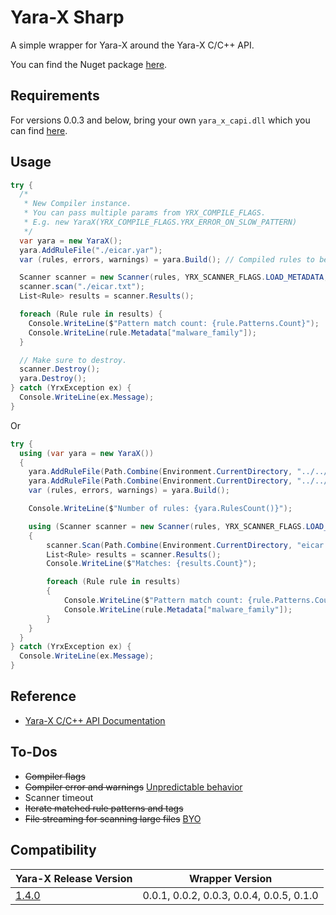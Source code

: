 # Yara-X Sharp
A simple wrapper for Yara-X around the Yara-X C/C++ API.

You can find the Nuget package [here](https://www.nuget.org/packages/YaraXSharp).

## Requirements
For versions 0.0.3 and below, bring your own `yara_x_capi.dll` which you can find [here](https://github.com/VirusTotal/yara-x/releases).

## Usage
```csharp
try {
  /*
   * New Compiler instance.
   * You can pass multiple params from YRX_COMPILE_FLAGS.
   * E.g. new YaraX(YRX_COMPILE_FLAGS.YRX_ERROR_ON_SLOW_PATTERN)
   */
  var yara = new YaraX();
  yara.AddRuleFile("./eicar.yar");
  var (rules, errors, warnings) = yara.Build(); // Compiled rules to be used in Scanner.

  Scanner scanner = new Scanner(rules, YRX_SCANNER_FLAGS.LOAD_METADATA, YRX_SCANNER_FLAGS.LOAD_PATTERNS);
  scanner.scan("./eicar.txt");
  List<Rule> results = scanner.Results();

  foreach (Rule rule in results) {
    Console.WriteLine($"Pattern match count: {rule.Patterns.Count}");
    Console.WriteLine(rule.Metadata["malware_family"]);
  }

  // Make sure to destroy.
  scanner.Destroy();
  yara.Destroy();
} catch (YrxException ex) {
  Console.WriteLine(ex.Message);
}
```

Or 

```csharp
try {
  using (var yara = new YaraX())
  {
    yara.AddRuleFile(Path.Combine(Environment.CurrentDirectory, "../../../", "eicar.yar"));
    yara.AddRuleFile(Path.Combine(Environment.CurrentDirectory, "../../../", "eitwo.yar"));
    var (rules, errors, warnings) = yara.Build();

    Console.WriteLine($"Number of rules: {yara.RulesCount()}");

    using (Scanner scanner = new Scanner(rules, YRX_SCANNER_FLAGS.LOAD_METADATA, YRX_SCANNER_FLAGS.LOAD_PATTERNS))
    {
        scanner.Scan(Path.Combine(Environment.CurrentDirectory, "eicar.txt"));
        List<Rule> results = scanner.Results();
        Console.WriteLine($"Matches: {results.Count}");

        foreach (Rule rule in results)
        {
            Console.WriteLine($"Pattern match count: {rule.Patterns.Count}");
            Console.WriteLine(rule.Metadata["malware_family"]);
        }
    }
  }
} catch (YrxException ex) {
  Console.WriteLine(ex.Message);
}
```

## Reference
- [Yara-X C/C++ API Documentation](https://virustotal.github.io/yara-x/docs/api/c/c-/)

## To-Dos
- ~~Compiler flags~~
- ~~Compiler error and warnings~~ [Unpredictable behavior](https://github.com/jtpox/Yara-X-Sharp/commit/afc33cd67d78df1eb94d90a245936f2203dff17c#commitcomment-162014780)
- Scanner timeout
- ~~Iterate matched rule patterns and tags~~
- ~~File streaming for scanning large files~~ [BYO](https://github.com/jtpox/Yara-X-Sharp/commit/596f3b0e6da6989e2936eb0bff213742737865be)

## Compatibility
| Yara-X Release Version | Wrapper Version |
|--|--|
| [1.4.0](https://github.com/VirusTotal/yara-x/releases/tag/v1.4.0) | 0.0.1, 0.0.2, 0.0.3, 0.0.4, 0.0.5, 0.1.0 |

